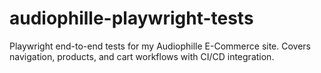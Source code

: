 # audiophille-playwright-tests
Playwright end-to-end tests for my Audiophille E-Commerce site. Covers navigation, products, and cart workflows with CI/CD integration.
